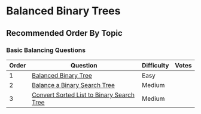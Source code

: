 # Balanced Binary Trees

## Recommended Order By Topic

### Basic Balancing Questions

| Order | Question                                                                                     | Difficulty | Votes |
| ----- | -------------------------------------------------------------------------------------------- | ---------- | ----- |
| 1     | [Balanced Binary Tree](/src/BalancedBinaryTrees/BalancedBinaryTree)                          | Easy       |       |
| 2     | [Balance a Binary Search Tree](/src/BalancedBinaryTrees/BalanceBST)                          | Medium     |       |
| 3     | [Convert Sorted List to Binary Search Tree](/src/BalancedBinaryTrees/ConvertSortedListToBST) | Medium     |       |

